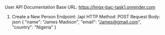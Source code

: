 User API Documentation
Base URL: https://hngx-bac-task1.onrender.com

1. Create a New Person
Endpoint: /api
HTTP Method: POST
Request Body:
json
{
  "name": "James Madison",
  "email": "James@gmail.com",
  "country": "Nigeria"
}

